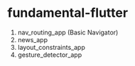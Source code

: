 # fundamental-flutter

1. nav_routing_app (Basic Navigator)
2. news_app
3. layout_constraints_app
4. gesture_detector_app